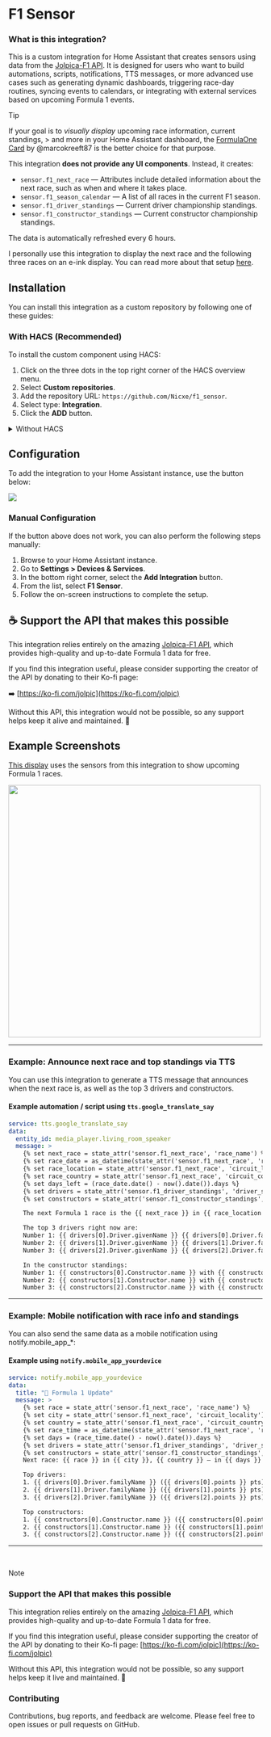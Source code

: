 # F1 Sensor


### What is this integration?

This is a custom integration for Home Assistant that creates sensors using data from the [Jolpica-F1 API](https://github.com/jolpica/jolpica-f1). It is designed for users who want to build automations, scripts, notifications, TTS messages, or more advanced use cases such as generating dynamic dashboards, triggering race-day routines, syncing events to calendars, or integrating with external services based on upcoming Formula 1 events.


> [!TIP]
> If your goal is to *visually display* upcoming race information, current standings, > and more in your Home Assistant dashboard, the [FormulaOne Card](https://github.com/marcokreeft87/formulaone-card) by @marcokreeft87 is the better choice for that purpose.



This integration **does not provide any UI components**. Instead, it creates:
- `sensor.f1_next_race` — Attributes include detailed information about the next race, such as when and where it takes place.
- `sensor.f1_season_calendar` — A list of all races in the current F1 season.
- `sensor.f1_driver_standings` — Current driver championship standings.
- `sensor.f1_constructor_standings` — Current constructor championship standings.

The data is automatically refreshed every 6 hours.


I personally use this integration to display the next race and the following three races on an e-ink display. You can read more about that setup [here](https://github.com/Nicxe/esphome).




## Installation

You can install this integration as a custom repository by following one of these guides:

### With HACS (Recommended)

To install the custom component using HACS:

1. Click on the three dots in the top right corner of the HACS overview menu.
2. Select **Custom repositories**.
3. Add the repository URL: `https://github.com/Nicxe/f1_sensor`.
4. Select type: **Integration**.
5. Click the **ADD** button.

<details>
<summary>Without HACS</summary>

1. Download the latest release of the F1 Sensor integration from **[GitHub Releases](https://github.com/Nicxe/f1_sensor/releases)**.
2. Extract the downloaded files and place the `f1_sensor` folder in your Home Assistant `custom_components` directory (usually located in the `config/custom_components` directory).
3. Restart your Home Assistant instance to load the new integration.

</details>


## Configuration

To add the integration to your Home Assistant instance, use the button below:

<p>
    <a href="https://my.home-assistant.io/redirect/config_flow_start?domain=f1_sensor" class="my badge" target="_blank">
        <img src="https://my.home-assistant.io/badges/config_flow_start.svg">
    </a>
</p>



### Manual Configuration

If the button above does not work, you can also perform the following steps manually:

1. Browse to your Home Assistant instance.
2. Go to **Settings > Devices & Services**.
3. In the bottom right corner, select the **Add Integration** button.
4. From the list, select **F1 Sensor**.
5. Follow the on-screen instructions to complete the setup.



## ☕ Support the API that makes this possible

This integration relies entirely on the amazing [Jolpica-F1 API](https://github.com/jolpica/jolpica-f1), which provides high-quality and up-to-date Formula 1 data for free.

If you find this integration useful, please consider supporting the creator of the API by donating to their Ko-fi page:

➡️ [https://ko-fi.com/jolpic](https://ko-fi.com/jolpic)

Without this API, this integration would not be possible, so any support helps keep it alive and maintained. 🙏


## Example Screenshots
[This display](https://github.com/Nicxe/esphome) uses the sensors from this integration to show upcoming Formula 1 races.

<img src="https://github.com/user-attachments/assets/96185a06-ed0b-421a-afa6-884864baca63" width="500">

---

### Example: Announce next race and top standings via TTS

You can use this integration to generate a TTS message that announces when the next race is, as well as the top 3 drivers and constructors.

#### Example automation / script using `tts.google_translate_say`

```yaml
service: tts.google_translate_say
data:
  entity_id: media_player.living_room_speaker
  message: >
    {% set next_race = state_attr('sensor.f1_next_race', 'race_name') %}
    {% set race_date = as_datetime(state_attr('sensor.f1_next_race', 'race_start')) %}
    {% set race_location = state_attr('sensor.f1_next_race', 'circuit_locality') %}
    {% set race_country = state_attr('sensor.f1_next_race', 'circuit_country') %}
    {% set days_left = (race_date.date() - now().date()).days %}
    {% set drivers = state_attr('sensor.f1_driver_standings', 'driver_standings') %}
    {% set constructors = state_attr('sensor.f1_constructor_standings', 'constructor_standings') %}

    The next Formula 1 race is the {{ next_race }} in {{ race_location }}, {{ race_country }}, happening in {{ days_left }} day{{ 's' if days_left != 1 else '' }}.

    The top 3 drivers right now are:
    Number 1: {{ drivers[0].Driver.givenName }} {{ drivers[0].Driver.familyName }} with {{ drivers[0].points }} points.
    Number 2: {{ drivers[1].Driver.givenName }} {{ drivers[1].Driver.familyName }} with {{ drivers[1].points }} points.
    Number 3: {{ drivers[2].Driver.givenName }} {{ drivers[2].Driver.familyName }} with {{ drivers[2].points }} points.

    In the constructor standings:
    Number 1: {{ constructors[0].Constructor.name }} with {{ constructors[0].points }} points.
    Number 2: {{ constructors[1].Constructor.name }} with {{ constructors[1].points }} points.
    Number 3: {{ constructors[2].Constructor.name }} with {{ constructors[2].points }} points.
```

---

### Example: Mobile notification with race info and standings

You can also send the same data as a mobile notification using notify.mobile_app_*:

#### Example using `notify.mobile_app_yourdevice`

```yaml
service: notify.mobile_app_yourdevice
data:
  title: "🏁 Formula 1 Update"
  message: >
    {% set race = state_attr('sensor.f1_next_race', 'race_name') %}
    {% set city = state_attr('sensor.f1_next_race', 'circuit_locality') %}
    {% set country = state_attr('sensor.f1_next_race', 'circuit_country') %}
    {% set race_time = as_datetime(state_attr('sensor.f1_next_race', 'race_start')) %}
    {% set days = (race_time.date() - now().date()).days %}
    {% set drivers = state_attr('sensor.f1_driver_standings', 'driver_standings') %}
    {% set constructors = state_attr('sensor.f1_constructor_standings', 'constructor_standings') %}
    Next race: {{ race }} in {{ city }}, {{ country }} — in {{ days }} day{{ 's' if days != 1 else '' }}.

    Top drivers:
    1. {{ drivers[0].Driver.familyName }} ({{ drivers[0].points }} pts)
    2. {{ drivers[1].Driver.familyName }} ({{ drivers[1].points }} pts)
    3. {{ drivers[2].Driver.familyName }} ({{ drivers[2].points }} pts)

    Top constructors:
    1. {{ constructors[0].Constructor.name }} ({{ constructors[0].points }} pts)
    2. {{ constructors[1].Constructor.name }} ({{ constructors[1].points }} pts)
    3. {{ constructors[2].Constructor.name }} ({{ constructors[2].points }} pts)
```
---

<br>

> [!NOTE] 
>### Support the API that makes this possible
>
>This integration relies entirely on the amazing [Jolpica-F1 API](https://github.com/jolpica/jolpica-f1), which provides high-quality and up-to-date Formula 1 data for free.
>
>If you find this integration useful, please consider supporting the creator of the API by donating to their Ko-fi page: [https://ko-fi.com/jolpic](https://ko-fi.com/jolpic)
>
>Without this API, this integration would not be possible, so any support helps keep it live and maintained. 🙏



### Contributing

Contributions, bug reports, and feedback are welcome. Please feel free to open issues or pull requests on GitHub.